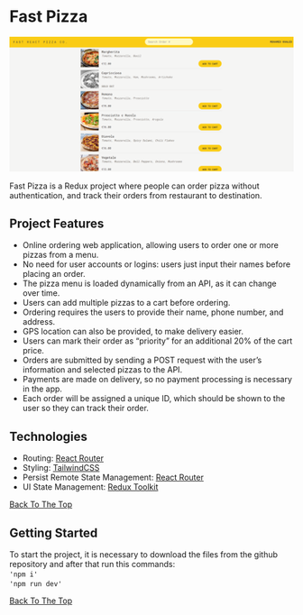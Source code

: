 # Fast Pizza

![Fast-Pizza](public/IMG-02.PNG)

Fast Pizza is a Redux project where people can order pizza without authentication, and track their orders from restaurant to destination.

## Project Features

- Online ordering web application, allowing users to order one or more pizzas from a menu.
- No need for user accounts or logins: users just input their names before placing an order.
- The pizza menu is loaded dynamically from an API, as it can change over time.
- Users can add multiple pizzas to a cart before ordering.
- Ordering requires the users to provide their name, phone number, and address.
- GPS location can also be provided, to make delivery easier.
- Users can mark their order as “priority” for an additional 20% of the cart price.
- Orders are submitted by sending a POST request with the user’s information and selected pizzas to the API.
- Payments are made on delivery, so no payment processing is necessary in the app.
- Each order will be assigned a unique ID, which should be shown to the user so they can track their order.

## Technologies

- Routing: [React Router](https://reactrouter.com/en/main)
- Styling: [TailwindCSS](https://tailwindcss.com/)
- Persist Remote State Management: [React Router](https://reactrouter.com/en/main/start/overview)
- UI State Management: [Redux Toolkit](https://redux-toolkit.js.org/)

[Back To The Top](#fast-pizza)

## Getting Started

To start the project, it is necessary to download the files from the github repository and after that run this commands:
<br>`'npm i'` <br> `'npm run dev'`

[Back To The Top](#fast-pizza)
